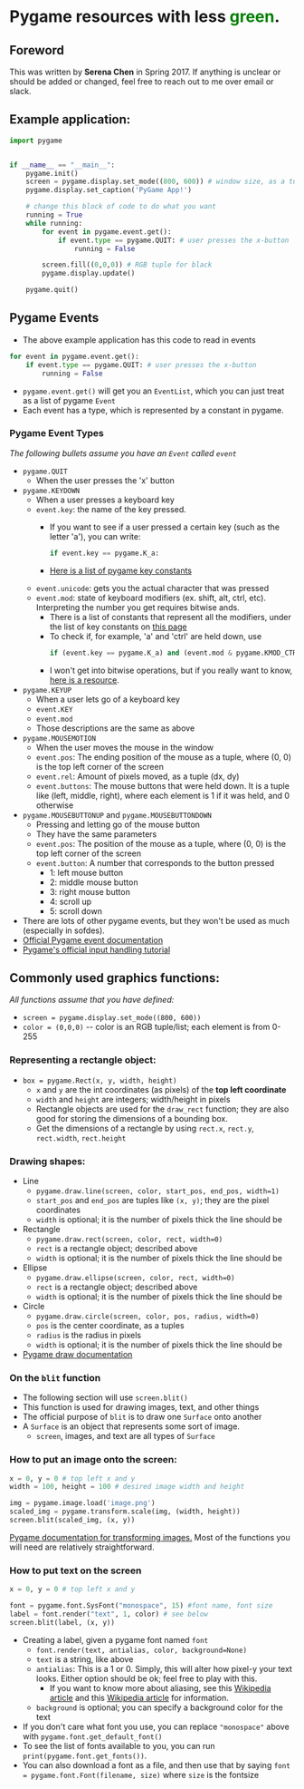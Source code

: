 # Pygame resources with less <span style="color:green">green</span>.

## Foreword

This was written by **Serena Chen** in Spring 2017. If anything is unclear or should be added or changed, feel free to reach out to me over email or
slack.

## Example application:

```python
import pygame


if __name__ == "__main__":
    pygame.init()
    screen = pygame.display.set_mode((800, 600)) # window size, as a tuple
    pygame.display.set_caption('PyGame App!')

    # change this block of code to do what you want
    running = True
    while running:
        for event in pygame.event.get():
            if event.type == pygame.QUIT: # user presses the x-button
                running = False

        screen.fill((0,0,0)) # RGB tuple for black
        pygame.display.update()

    pygame.quit()
```

## Pygame Events

* The above example application has this code to read in events

```python
for event in pygame.event.get():
    if event.type == pygame.QUIT: # user presses the x-button
        running = False
```

* `pygame.event.get()` will get you an `EventList`, which you can just treat as
    a list of pygame `Event`
* Each event has a type, which is represented by a constant in pygame.

### Pygame Event Types

*The following bullets assume you have an `Event` called `event`*

* `pygame.QUIT`
    * When the user presses the 'x' button
* `pygame.KEYDOWN`
    * When a user presses a keyboard key
    * `event.key`: the name of the key pressed.
        * If you want to see if a user pressed a certain key (such as the
            letter 'a'), you can write:
            ```python
            if event.key == pygame.K_a:
            ```

        * [Here is a list of pygame key constants](https://www.pygame.org/docs/ref/key.html)
    * `event.unicode`: gets you the actual character that was pressed
    * `event.mod`: state of keyboard modifiers (ex. shift, alt, ctrl, etc).
        Interpreting the number you get requires bitwise ands.
        * There is a list of constants that represent all the modifiers,
            under the list of key constants on
            [this page](https://www.pygame.org/docs/ref/key.html)
        * To check if, for example, 'a' and 'ctrl' are held down, use
            ```python
            if (event.key == pygame.K_a) and (event.mod & pygame.KMOD_CTRL):
            ```
        * I won't get into bitwise operations, but if you really want to
            know, [here is a resource](http://stackoverflow.com/questions/31575691/what-is-a-bitmask-and-a-mask).
* `pygame.KEYUP`
    * When a user lets go of a keyboard key
    * `event.KEY`
    * `event.mod`
    * Those descriptions are the same as above
* `pygame.MOUSEMOTION`
    * When the user moves the mouse in the window
    * `event.pos`: The ending position of the mouse as a tuple, where (0, 0) is
        the top left corner of the screen
    * `event.rel`: Amount of pixels moved, as a tuple (dx, dy)
    * `event.buttons`: The mouse buttons that were held down. It is a tuple like
        (left, middle, right), where each element is 1 if it was held, and 0
        otherwise
* `pygame.MOUSEBUTTONUP` and `pygame.MOUSEBUTTONDOWN`
    * Pressing and letting go of the mouse button
    * They have the same parameters
    * `event.pos`: The position of the mouse as a tuple, where (0, 0) is the top
        left corner of the screen
    * `event.button`: A number that corresponds to the button pressed
        * 1: left mouse button
        * 2: middle mouse button
        * 3: right mouse button
        * 4: scroll up
        * 5: scroll down
* There are lots of other pygame events, but they won't be used as much
    (especially in sofdes).
* [Official Pygame event documentation](https://www.pygame.org/docs/ref/event.html)
* [Pygame's official input handling tutorial](http://pygame.org/ftp/contrib/input.html)

## Commonly used graphics functions:

*All functions assume that you have defined:*
* `screen = pygame.display.set_mode((800, 600))`
* `color = (0,0,0)` -- color is an RGB tuple/list; each element is from 0-255

### Representing a rectangle object:

* `box = pygame.Rect(x, y, width, height)`
    * `x` and `y` are the int coordinates (as pixels) of the **top left
        coordinate**
    * `width` and `height` are integers; width/height in pixels
    * Rectangle objects are used for the `draw_rect` function; they are also
        good for storing the dimensions of a bounding box.
    * Get the dimensions of a rectangle by using
        `rect.x`, `rect.y`, `rect.width`, `rect.height`

### Drawing shapes:
* Line
    * `pygame.draw.line(screen, color, start_pos, end_pos, width=1)`
    * `start_pos` and `end_pos` are tuples like `(x, y)`; they are the pixel
        coordinates
    * `width` is optional; it is the number of pixels thick the line should be
* Rectangle
    * `pygame.draw.rect(screen, color, rect, width=0)`
    * `rect` is a rectangle object; described above
    * `width` is optional; it is the number of pixels thick the line should be
* Ellipse
    * `pygame.draw.ellipse(screen, color, rect, width=0)`
    * `rect` is a rectangle object; described above
    * `width` is optional; it is the number of pixels thick the line should be
* Circle
    * `pygame.draw.circle(screen, color, pos, radius, width=0)`
    * `pos` is the center coordinate, as a tuples
    * `radius` is the radius in pixels
    * `width` is optional; it is the number of pixels thick the line should be
* [Pygame draw documentation](https://www.pygame.org/docs/ref/draw.html)

### On the `blit` function

* The following section will use `screen.blit()`
* This function is used for drawing images, text, and other things
* The official purpose of `blit` is to draw one `Surface` onto another
* A `Surface` is an object that represents some sort of image.
    * `screen`, images, and text are all types of `Surface`

### How to put an image onto the screen:

```python
x = 0, y = 0 # top left x and y
width = 100, height = 100 # desired image width and height

img = pygame.image.load('image.png')
scaled_img = pygame.transform.scale(img, (width, height))
screen.blit(scaled_img, (x, y))
```

[Pygame documentation for transforming images.](https://www.pygame.org/docs/ref/transform.html)
Most of the functions you will need are relatively straightforward.

### How to put text on the screen

```python
x = 0, y = 0 # top left x and y

font = pygame.font.SysFont("monospace", 15) #font name, font size
label = font.render("text", 1, color) # see below
screen.blit(label, (x, y))
```

* Creating a label, given a pygame font named `font`
    * `font.render(text, antialias, color, background=None)`
    * `text` is a string, like above
    * `antialias`: This is a 1 or 0. Simply, this will alter how pixel-y your
        text looks. Either option should be ok; feel free to play with this.
        * If you want to know more about aliasing, see this
            [Wikipedia article](https://en.wikipedia.org/wiki/Aliasing) and this
            [Wikipedia article](https://en.wikipedia.org/wiki/Font_rasterization)
            for information.
    * `background` is optional; you can specify a background color for the text
* If you don't care what font you use, you can replace `"monospace"` above with
    `pygame.font.get_default_font()`
* To see the list of fonts available to you, you can run
    `print(pygame.font.get_fonts())`.
* You can also download a font as a file, and then use that by saying
    `font = pygame.font.Font(filename, size)` where `size` is the fontsize
